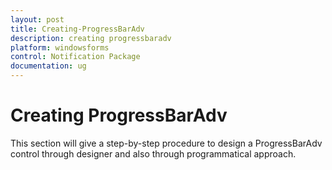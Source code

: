 ```yaml
---
layout: post
title: Creating-ProgressBarAdv
description: creating progressbaradv
platform: windowsforms
control: Notification Package 
documentation: ug
---
```


# Creating ProgressBarAdv

This section will give a step-by-step procedure to design a ProgressBarAdv control through designer and also through programmatical approach.


